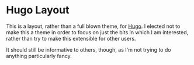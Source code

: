 # Hugo Layout

This is a layout, rather than a full blown theme, for [Hugo](http://gohugo.io/).  I elected not to make this a theme in order to focus on just the bits in which I am interested, rather than try to make this extensible for other users.

It should still be informative to others, though, as I'm not trying to do anything particularly fancy.
